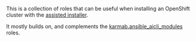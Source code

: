 This is a collection of roles that can be useful when installing an OpenShift cluster with the [assisted installer](https://cloud.redhat.com/blog/openshift-assisted-installer-is-now-generally-available).

It mostly builds on, and complements the [karmab.ansible_aicli_modules](https://github.com/karmab/ansible-aicli-modules) roles.